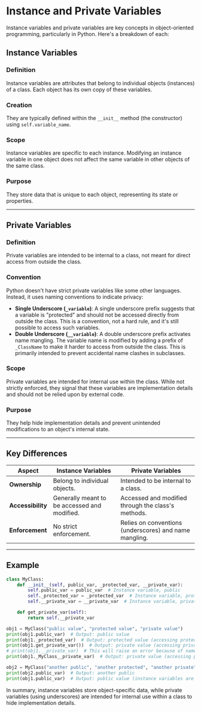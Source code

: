 # Instance and Private Variables

Instance variables and private variables are key concepts in object-oriented programming, particularly in Python. Here's a breakdown of each:

## Instance Variables

### Definition
Instance variables are attributes that belong to individual objects (instances) of a class. Each object has its own copy of these variables.

### Creation
They are typically defined within the `__init__` method (the constructor) using `self.variable_name`.

### Scope
Instance variables are specific to each instance. Modifying an instance variable in one object does not affect the same variable in other objects of the same class.

### Purpose
They store data that is unique to each object, representing its state or properties.

---

## Private Variables

### Definition
Private variables are intended to be internal to a class, not meant for direct access from outside the class.

### Convention
Python doesn't have strict private variables like some other languages. Instead, it uses naming conventions to indicate privacy:
- **Single Underscore (`_variable`)**: A single underscore prefix suggests that a variable is "protected" and should not be accessed directly from outside the class. This is a convention, not a hard rule, and it's still possible to access such variables.
- **Double Underscore (`__variable`)**: A double underscore prefix activates name mangling. The variable name is modified by adding a prefix of `_ClassName` to make it harder to access from outside the class. This is primarily intended to prevent accidental name clashes in subclasses.

### Scope
Private variables are intended for internal use within the class. While not strictly enforced, they signal that these variables are implementation details and should not be relied upon by external code.

### Purpose
They help hide implementation details and prevent unintended modifications to an object's internal state.

---

## Key Differences

| **Aspect**      | **Instance Variables**                     | **Private Variables**                               |
|------------------|--------------------------------------------|----------------------------------------------------|
| **Ownership**    | Belong to individual objects.              | Intended to be internal to a class.                |
| **Accessibility**| Generally meant to be accessed and modified.| Accessed and modified through the class's methods. |
| **Enforcement**  | No strict enforcement.                    | Relies on conventions (underscores) and name mangling.|

---

## Example

```python
class MyClass:
    def __init__(self, public_var, _protected_var, __private_var):
        self.public_var = public_var  # Instance variable, public
        self._protected_var = _protected_var  # Instance variable, protected
        self.__private_var = __private_var  # Instance variable, private

    def get_private_var(self):
        return self.__private_var

obj1 = MyClass("public value", "protected value", "private value")
print(obj1.public_var)  # Output: public value
print(obj1._protected_var)  # Output: protected value (accessing protected var, not recommended)
print(obj1.get_private_var())  # Output: private value (accessing private var through method)
# print(obj1.__private_var)  # This will raise an error because of name mangling
print(obj1._MyClass__private_var)  # Output: private value (accessing private var directly through name mangling, not recommended)

obj2 = MyClass("another public", "another protected", "another private")
print(obj2.public_var)  # Output: another public
print(obj1.public_var)  # Output: public value (instance variables are unique to each object)
```

In summary, instance variables store object-specific data, while private variables (using underscores) are intended for internal use within a class to hide implementation details.
